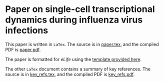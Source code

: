 # Paper on single-cell transcriptional dynamics during influenza virus infections
This paper is written in `LaTex`. 
The source is in [paper.tex](paper.tex), and the compiled PDF is [paper.pdf](paper.pdf).

The paper is formatted for *eLife* using the [template provided here](https://www.overleaf.com/latex/templates/elife-latex-template/csqxykvsnyxm#.WWZEfNPytBx).

The other `LaTex` document contains a summary of key references.
The source is in [key_refs.tex](key_refs.tex), and the compiled PDF is [key_refs.pdf](key_refs.pdf).
